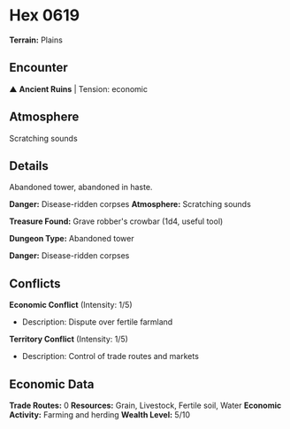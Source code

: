 # Hex 0619

**Terrain:** Plains

## Encounter
▲ **Ancient Ruins** | Tension: economic

## Atmosphere
Scratching sounds

## Details
Abandoned tower, abandoned in haste.

**Danger:** Disease-ridden corpses
**Atmosphere:** Scratching sounds

**Treasure Found:** Grave robber's crowbar (1d4, useful tool)


**Dungeon Type:** Abandoned tower

**Danger:** Disease-ridden corpses

## Conflicts
**Economic Conflict** (Intensity: 1/5)
- Description: Dispute over fertile farmland

**Territory Conflict** (Intensity: 1/5)
- Description: Control of trade routes and markets

## Economic Data
**Trade Routes:** 0
**Resources:** Grain, Livestock, Fertile soil, Water
**Economic Activity:** Farming and herding
**Wealth Level:** 5/10
